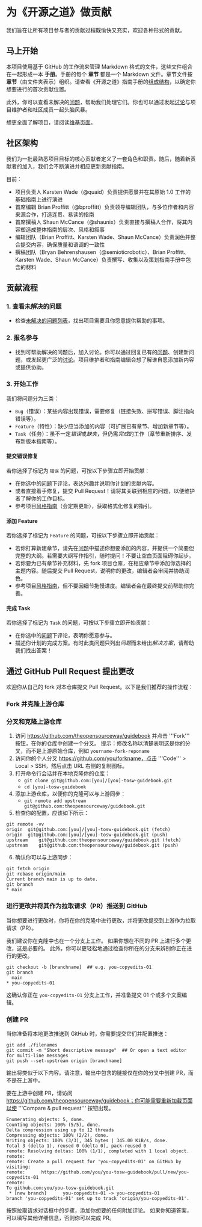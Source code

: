 # 为《开源之道》做贡献

我们旨在让所有项目参与者的贡献过程既愉快又充实，欢迎各种形式的贡献。

## 马上开始
本项目使用基于 GitHub 的工作流来管理 Markdown 格式的文件，这些文件组合在一起形成一本 **手册**。手册的每个 **章节** 都是一个 Markdown 文件。章节文件按 **章节**（由文件夹表示）组织。请查看《开源之道》指南手册的[组成结构](https://github.com/theopensourcewaycn/guidebook)，以确定你想要进行的首次贡献位置。

此外，你可以查看未解决的[问题](https://github.com/theopensourcewaycn/guidebook/issues)，帮助我们处理它们。你也可以通过发起[讨论](https://github.com/theopensourcewaycn/guidebook/discussions)与项目维护者和社区成员一起头脑风暴。

想更全面了解项目，请阅读[维基页面](https://github.com/theopensourcewaycn/the-project/wiki)。

## 社区架构
我们为一批最熟悉项目目标的核心贡献者定义了一套角色和职责。随后，随着新贡献者的加入，我们会不断演进并相应更新贡献指南。

目前：

* 项目负责人 Karsten Wade（@quaid）负责提供愿景并在其原始 1.0 工作的基础指南上进行演进
* 首席编辑 Brian Proffitt（@bproffitt）负责领导编辑团队，与多位作者和内容来源合作，打造连贯、易读的指南
* 首席撰稿人 Shaun McCance（@shaunix）负责直接与撰稿人合作，将其内容塑造成整体指南的层次、风格和叙事
* 编辑团队（Brian Proffitt、Karsten Wade、Shaun McCance）负责润色并整合提交内容，确保质量和语调的一致性
* 撰稿团队（Bryan Behrenshausen（@semioticrobotic）、Brian Proffitt、Karsten Wade、Shaun McCance）负责撰写、收集以及策划指南手册中包含的材料

## 贡献流程

### 1. 查看未解决的问题

- 检查[未解决的问题列表](https://github.com/theopensourcewaycn/guidebook/issues)，找出项目需要且你愿意提供帮助的事项。

### 2. 报名参与

- 找到可帮助解决的问题后，加入讨论。你可以通过回复已有的[问题](https://github.com/theopensourcewaycn/guidebook/issues)、创建新问题，或发起更广泛的[讨论](https://github.com/theopensourcewaycn/guidebook/discussions)。项目维护者和指南编辑会想了解谁自愿添加新内容或提供协助。

### 3. 开始工作

我们将问题分为三类：

- `Bug`（错误）：某些内容出现错误，需要修复（链接失效、拼写错误、脚注指向错误等）。
- `Feature`（特性）：缺少应当添加的内容（可扩展已有章节、增加新章节等）。
- `Task`（任务）：虽不一定*错误*或*缺失*，但仍需*完成*的工作（章节重新排序、发布新版本指南等）。

#### 提交错误修复

若你选择了标记为 `错误` 的问题，可按以下步骤立即开始贡献：

- 在你选中的[问题](https://github.com/theopensourcewaycn/guidebook/issues)下评论，表达兴趣并说明你计划的贡献内容。
- 或者直接着手修复，提交 Pull Request！请将其关联到相应的问题，以便维护者了解你的工作目标。
- 参考项目[风格指南](https://github.com/theopensourcewaycn/the-project/wiki/Style-Guide)（会定期更新），获取格式化修复的指引。

#### 添加 Feature

若你选择了标记为 `Feature` 的问题，可按以下步骤立即开始贡献：

- 若你打算新建章节，请先在[问题](https://github.com/theopensourcewaycn/guidebook/issues)中描述你想要添加的内容，并提供一个简要但完整的大纲。若需要大纲写作指引，随时提问！不要让空白页面阻碍你起步。
- 若你要为已有章节补充材料，先 fork 项目仓库，在相应章节中添加你选择的主题内容。随后提交 Pull Request，说明你的更改，编辑者会审阅并协助润色。
- 参考项目[风格指南](https://github.com/theopensourcewaycn/the-project/wiki/Style-Guide)，但不要因细节拖慢进度。编辑者会在最终提交前帮助你完善。

#### 完成 Task

若你选择了标记为 `Task` 的问题，可按以下步骤立即开始贡献：

- 在你选中的[问题](https://github.com/theopensourcewaycn/guidebook/issues)下评论，表明你愿意参与。
- 描述你计划的完成方案。有时此类问题只列出*问题*而未给出*解决方案*，请帮助我们找出答案！

## 通过 GitHub Pull Request 提出更改

欢迎你从自己的 fork 对本仓库提交 Pull Request。以下是我们推荐的操作流程：

### Fork 并克隆上游仓库

### 分叉和克隆上游仓库

1. 访问 https://github.com/theopensourceway/guidebook 并点击 '''Fork''' 按钮，在你的仓库中创建一个分叉。
提示：修改名称以清楚表明这是你的分叉，而不是上游原始仓库，例如 `yourname-fork-reponame`
2. 访问你的个人分叉 https://github.com/you/forkname，点击 '''Code''' > Local > SSH，然后点击 URL 右侧的复制图标。
3. 打开命令行会话并在本地克隆你的仓库：
   - `git clone git@github.com:[you]/[you]-tosw-guidebook.git`
   - `cd [you]-tosw-guidebook`
4. 添加上游仓库，以便你的克隆可以与上游同步：
   - `git remote add upstream git@github.com:theopensourceway/guidebook.git`
5. 检查你的配置，应该如下所示：
```
git remote -vv
origin	git@github.com:[you]/[you]-tosw-guidebook.git (fetch)
origin	git@github.com:[you]/[you]-tosw-guidebook.git (push)
upstream	git@github.com:theopensourceway/guidebook.git (fetch)
upstream	git@github.com:theopensourceway/guidebook.git (push)
```
6. 确认你可以与上游同步：
```
git fetch origin
git rebase origin/main
Current branch main is up to date.
git branch
* main
```

### 进行更改并将其作为拉取请求（PR）推送到 GitHub

当你想要进行更改时，你将在你的克隆中进行更改，并将更改提交到上游作为拉取请求（PR）。

我们建议你在克隆中也在一个分支上工作。
如果你想在不同的 PR 上进行多个更改，这是必要的。
此外，你可以更轻松地通过检查你所在的分支来辨别你正在进行的更改。

```
git checkout -b [branchname]  ## e.g. you-copyedits-01
git branch
  main
* you-copyedits-01
```

这确认你正在 `you-copyedits-01` 分支上工作，并准备提交 01 个或多个文案编辑。

### 创建 PR

当你准备将本地更改推送到 GitHub 时，你需要提交它们并配置推送：

```
git add ./filenames
git commit -m "Short descriptive message"  ## Or open a text editor for multi-line messages
git push --set-upstream origin [branchname]
```

输出将类似于以下内容。请注意，输出中包含的链接仅在你的分叉中创建 PR，而不是在上游中。

要在上游中创建 PR，请访问 https://github.com/theopensourceway/guidebook；你可能需要重新加载页面以使 '''Compare & pull request''' 按钮出现。

```
Enumerating objects: 5, done.
Counting objects: 100% (5/5), done.
Delta compression using up to 12 threads
Compressing objects: 100% (2/2), done.
Writing objects: 100% (3/3), 345 bytes | 345.00 KiB/s, done.
Total 3 (delta 1), reused 0 (delta 0), pack-reused 0
remote: Resolving deltas: 100% (1/1), completed with 1 local object.
remote: 
remote: Create a pull request for 'you-copyedits-01' on GitHub by visiting:
remote:      https://github.com/you/you-tosw-guidebook/pull/new/you-copyedits-01
remote: 
To github.com:you/you-tosw-guidebook.git
 * [new branch]      you-copyedits-01 -> you-copyedits-01
branch 'you-copyedits-01' set up to track 'origin/you-copyedits-01'.
```

按照拉取请求对话框中的步骤，添加你想要的任何附加评论。
如果你知道答案，可以填写其他详细信息，否则你可以完成 PR。
